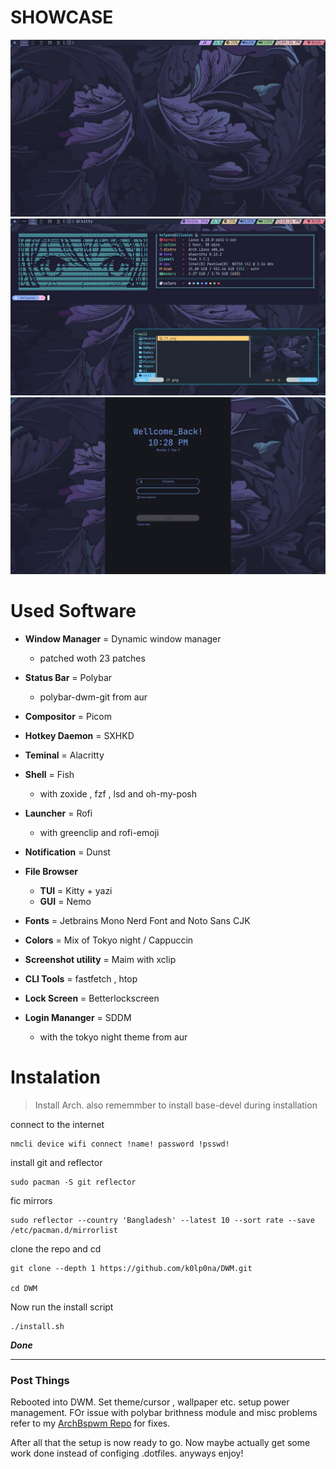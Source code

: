 
# SHOWCASE

![Alt text](/dwm/p1.webp)
![Alt text](/dwm/p2.webp)
![Alt text](/dwm/lock.webp)

# Used Software

+ **Window Manager** = Dynamic window manager
   - patched woth 23 patches

+ **Status Bar** = Polybar
  -  polybar-dwm-git from aur

+ **Compositor** = Picom

+ **Hotkey Daemon** = SXHKD

+ **Teminal** = Alacritty

+ **Shell** = Fish
   - with zoxide , fzf , lsd and oh-my-posh

+ **Launcher** = Rofi
  - with greenclip and rofi-emoji

+ **Notification** = Dunst

+ **File Browser**
  -  **TUI** = Kitty + yazi
  -  **GUI** = Nemo

+ **Fonts** = Jetbrains Mono Nerd Font and Noto Sans CJK

+ **Colors** = Mix of Tokyo night / Cappuccin   

+ **Screenshot utility** = Maim with xclip

+ **CLI Tools** = fastfetch , htop

+ **Lock Screen** = Betterlockscreen

+ **Login Mananger** = SDDM
  -  with the tokyo night theme from aur


# Instalation 

> Install Arch. also rememmber to install base-devel during installation

connect to the internet 

```
nmcli device wifi connect !name! password !psswd!
```

install git and reflector 

```
sudo pacman -S git reflector
```

fic mirrors

```
sudo reflector --country 'Bangladesh' --latest 10 --sort rate --save /etc/pacman.d/mirrorlist 
```

clone the repo and cd 

```
git clone --depth 1 https://github.com/k0lp0na/DWM.git

cd DWM
```

Now run the install script 

```
./install.sh
```


 ***Done***


-----------------------------------------------------------------

### Post Things

Rebooted into DWM. Set theme/cursor , wallpaper etc. setup power management. FOr issue with polybar brithness module and misc problems refer to my [ArchBspwm Repo](https://github.com/k0lp0na/ArchBspwm) for fixes. 

After all that the setup is now ready to go. Now maybe actually get some work done instead of configing .dotfiles. anyways enjoy!

